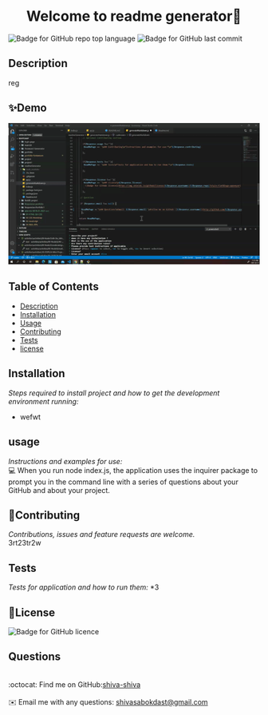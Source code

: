 
<h1 align="center"> Welcome to readme generator👋</h1>

![Badge for GitHub repo top language](https://img.shields.io/github/languages/top/shiva-shiva/readmeGenerator/?style=flat&logo=appveyor) ![Badge for GitHub last commit](https://img.shields.io/github/last-commit/shiva-shiva/readmeGenerator/?style=flat&logo=appveyor)
   
   


## Description 
   reg


 
## ✨Demo

![Demo](./src/readme.gif)

 ## Table of Contents
* [Description](#Description)
* [Installation](#installation)
* [Usage](#usage)
* [Contributing](#contributing )
* [Tests](#tests)
* [license](#license)
## Installation
*Steps required to install project and how to get the development environment running:*
* wefwt
      
## usage
*Instructions and examples for use:*</br>
       💻 When you run node index.js, the application uses the inquirer package to prompt you in the command line with a series of questions about your GitHub and about your project.
      
      
## 🤝Contributing
*Contributions, issues and feature requests are welcome.*</br>3rt23tr2w
      
## Tests
*Tests for application and how to run them:*
*3 
      
## 📝License
 ![Badge for GitHub licence](https://img.shields.io/github/license/shiva-shiva/readmeGenerator/shiva-shiva/?style=flat&logo=appveyor)
      
## Questions
<br/>:octocat: Find me on GitHub:[shiva-shiva](https://github.com/shiva-shiva)<br />
    <br />
    ✉️ Email me with any questions: shivasabokdast@gmail.com